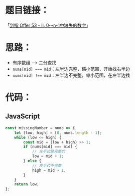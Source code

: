 # 题目链接：

「[剑指 Offer 53 - II. 0～n-1中缺失的数字](https://leetcode-cn.com/problems/que-shi-de-shu-zi-lcof/)」

# 思路：

- 有序数组 ——> 二分查找
- `nums[mid] === mid`：左半边完整，缩小范围，开始找右半边
- `nums[mid] !== mid`：左半边不完整，缩小范围，在左半边找

# 代码：

## JavaScript

```javascript
const missingNumber = nums => {
    let [low, high] = [0, nums.length - 1];
    while (low <= high) {
        const mid = (low + high) >> 1;
        if (nums[mid] === mid) {
            // 左半边是完整的
            low = mid + 1;
        } else {
            // 左半边不完整
            high = mid - 1;
        }
    }
    return low;
};
```

